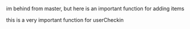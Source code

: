 
im behind from master, but here is an important function for adding items

this is a very important function for userCheckin

